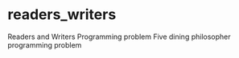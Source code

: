 # readers_writers
Readers and Writers Programming problem
Five dining philosopher programming problem
